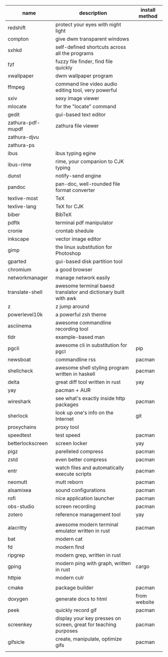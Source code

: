 | name                | description                                                       | install method  |
| ------------------- | ----------------------------------------------------------------- | --------------- |
| redshift            | protect your eyes with night light                                |                 |
| compton             | give dwm transparent windows                                      |                 |
| sxhkd               | self-defined shortcuts across all the programs                    |                 |
| fzf                 | fuzzy file finder, find file quickly                              |                 |
| xwallpaper          | dwm wallpaper program                                             |                 |
| ffmpeg              | command line video audio editing tool, very powerful              |                 |
| sxiv                | sexy image viewer                                                 |                 |
| mlocate             | for the "locate" command                                          |                 |
| gedit               | gui-based text editor                                             |                 |
| zathura-pdf-mupdf   | zathura file viewer                                               |                 |
| zathura-djvu        |                                                                   |                 |
| zathura-ps          |                                                                   |                 |
| ibus                | ibus typing egine                                                 |                 |
| ibus-rime           | rime, your companion to CJK typing                                |                 |
| dunst               | notify-send engine                                                |                 |
| pandoc              | pan-doc, well-rounded file format converter                       |                 |
| texlive-most        | TeX                                                               |                 |
| texlive-lang        | TeX for CJK                                                       |                 |
| biber               | BibTeX                                                            |                 |
| pdftk               | terminal pdf manipulator                                          |                 |
| cronie              | crontab shedule                                                   |                 |
| inkscape            | vector image editor                                               |                 |
| gimp                | the linux substitution for Photoshop                              |                 |
| gparted             | gui-based disk partition tool                                     |                 |
| chromium            | a good browser                                                    |                 |
| networkmanager      | manage network easily                                             |                 |
| translate-shell     | awesome terminal baesd translator and dictionary built with awk   |                 |
| z                   | z jump around                                                     |                 |
| powerlevel10k       | a powerful zsh theme                                              |                 |
| asciinema           | awesome commandline recording tool                                |                 |
| tldr                | example-based man                                                 |                 |
| pgcli               | awesome cli in substitution for pgcl                              | pip             |
| newsboat            | commandline rss                                                   | pacman          |
| shellcheck          | awesome shell styling program written in haskell                  | pacman          |
| delta               | great diff tool written in rust                                   | yay             |
| yay                 | pacman + AUR                                                      |                 |
| wireshark           | see what's exactly inside http packages                           | pacman          |
| sherlock            | look up one's info on the Internet                                | git             |
| proxychains         | proxy tool                                                        |                 |
| speedtest           | test speed                                                        | pacman          |
| betterlockscreen    | screen locker                                                     | yay             |
| pigz                | parelleled compress                                               | pacman          |
| zstd                | even better compress                                              | pacman          |
| entr                | watch files and automatically execute scripts                     | pacman          |
| neomutt             | mutt reborn                                                       | pacman          |
| alsamixea           | sound configurations                                              | pacman          |
| rofi                | nice application launcher                                         | pacman          |
| obs-studio          | screen recording                                                  | pacman          |
| zotero              | reference management tool                                         | yay             |
|                     |                                                                   |                 |
| alacritty           | awesome modern terminal emulator written in rust                  | pacman          |
| bat                 | modern cat                                                        |                 |
| fd                  | modern find                                                       |                 |
| ripgrep             | modern grep, written in rust                                      |                 |
| gping     | modern ping with graph, written in rust                         | cargo        |
| httpie              | modern culr                                                       |                 |
|           |                                                                 |              |
| cmake     | package builder                                                 | pacman       |
| doxygen   | generate docs to html                                           | from website |
| peek      | quickly record gif                                              | pacman       |
| screenkey | display your key presses on screen, great for teaching purposes | pacman       |
| gifsicle  | create, manipulate, optimize gifs                               | pacman       |
|           |                                                                 |              |
